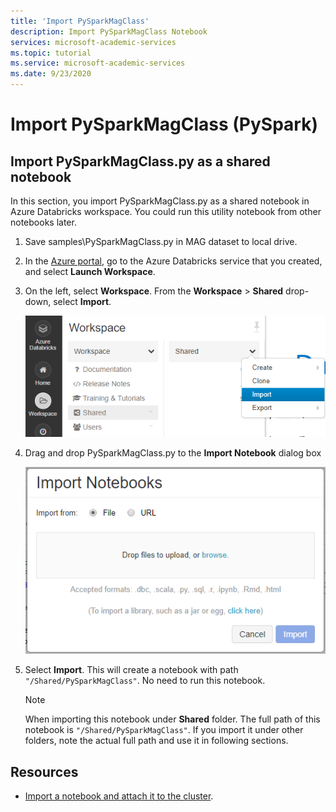 ```yaml
---
title: 'Import PySparkMagClass'
description: Import PySparkMagClass Notebook
services: microsoft-academic-services
ms.topic: tutorial
ms.service: microsoft-academic-services
ms.date: 9/23/2020
---
```

# Import PySparkMagClass (PySpark)

## Import PySparkMagClass.py as a shared notebook

In this section, you import PySparkMagClass.py as a shared notebook in Azure Databricks workspace. You could run this utility notebook from other notebooks later.

1. Save samples\PySparkMagClass.py in MAG dataset to local drive.

1. In the [Azure portal](https://portal.azure.com), go to the Azure Databricks service that you created, and select **Launch Workspace**.

1. On the left, select **Workspace**. From the **Workspace** > **Shared** drop-down, select **Import**.

    ![Import a notebook in Databricks](media/databricks/import-shared-notebook.png "import notebook in Databricks")
    
1. Drag and drop PySparkMagClass.py to the **Import Notebook** dialog box

    ![Provide details for a notebook in Databricks](media/databricks/import-notebook-dialog.png "Provide details for a notebook in Databricks")

1. Select **Import**. This will create a notebook with path `"/Shared/PySparkMagClass"`. No need to run this notebook.

   > [!NOTE]
   > When importing this notebook under **Shared** folder. The full path of this notebook is `"/Shared/PySparkMagClass"`. If you import it under other folders, note the actual full path and use it in following sections.

## Resources

* [Import a notebook and attach it to the cluster](https://docs.databricks.com/user-guide/notebooks/notebook-manage.html#import-a-notebook).
